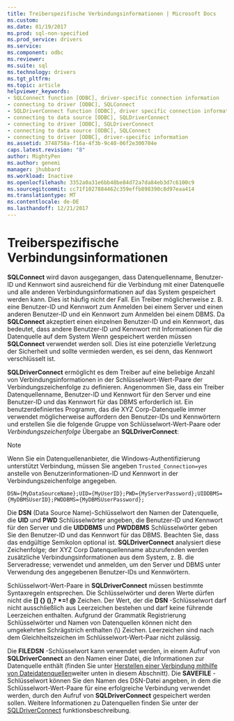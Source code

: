 ```yaml
---
title: Treiberspezifische Verbindungsinformationen | Microsoft Docs
ms.custom: 
ms.date: 01/19/2017
ms.prod: sql-non-specified
ms.prod_service: drivers
ms.service: 
ms.component: odbc
ms.reviewer: 
ms.suite: sql
ms.technology: drivers
ms.tgt_pltfrm: 
ms.topic: article
helpviewer_keywords:
- SQLConnect function [ODBC], driver-specific connection information
- connecting to driver [ODBC], SQLConnect
- SQLDriverConnect function [ODBC], driver specific connection information
- connecting to data source [ODBC], SQLDriverConnect
- connecting to driver [ODBC], SQLDriverConnect
- connecting to data source [ODBC], SQLConnect
- connecting to driver [ODBC], driver-specific information
ms.assetid: 3748758a-f16a-4f3b-9c40-06f2e300704e
caps.latest.revision: "8"
author: MightyPen
ms.author: genemi
manager: jhubbard
ms.workload: Inactive
ms.openlocfilehash: 3352a0a31e6bb48be84d72a7da84eb3d7c6100c9
ms.sourcegitcommit: cc71f1027884462c359effb898390c8d97eaa414
ms.translationtype: MT
ms.contentlocale: de-DE
ms.lasthandoff: 12/21/2017
---
```

# <a name="driver-specific-connection-information"></a>Treiberspezifische Verbindungsinformationen
**SQLConnect** wird davon ausgegangen, dass Datenquellenname, Benutzer-ID und Kennwort sind ausreichend für die Verbindung mit einer Datenquelle und alle anderen Verbindungsinformationen auf das System gespeichert werden kann. Dies ist häufig nicht der Fall. Ein Treiber möglicherweise z. B. eine Benutzer-ID und Kennwort zum Anmelden bei einem Server und einen anderen Benutzer-ID und ein Kennwort zum Anmelden bei einem DBMS. Da **SQLConnect** akzeptiert einen einzelnen Benutzer-ID und ein Kennwort, das bedeutet, dass andere Benutzer-ID und Kennwort mit Informationen für die Datenquelle auf dem System Wenn gespeichert werden müssen **SQLConnect** verwendet werden soll. Dies ist eine potenzielle Verletzung der Sicherheit und sollte vermieden werden, es sei denn, das Kennwort verschlüsselt ist.  
  
 **SQLDriverConnect** ermöglicht es dem Treiber auf eine beliebige Anzahl von Verbindungsinformationen in der Schlüsselwort-Wert-Paare der Verbindungszeichenfolge zu definieren. Angenommen Sie, dass ein Treiber Datenquellenname, Benutzer-ID und Kennwort für den Server und eine Benutzer-ID und das Kennwort für das DBMS erforderlich ist. Ein benutzerdefiniertes Programm, das die XYZ Corp-Datenquelle immer verwendet möglicherweise auffordern den Benutzer-IDs und Kennwörtern und erstellen Sie die folgende Gruppe von Schlüsselwort-Wert-Paare oder *Verbindungszeichenfolge* Übergabe an **SQLDriverConnect**:  
  
> [!NOTE]  
>  Wenn Sie ein Datenquellenanbieter, die Windows-Authentifizierung unterstützt Verbindung, müssen Sie angeben `Trusted_Connection=yes` anstelle von Benutzerinformationen-ID und Kennwort in der Verbindungszeichenfolge angegeben.  
  
```  
DSN={MyDataSourceName};UID={MyUserID};PWD={MyServerPassword};UIDDBMS={MyDBMSUserID};PWDDBMS={MyDBMSUserPassword};  
```  
  
 Die **DSN** (Data Source Name)-Schlüsselwort den Namen der Datenquelle, die **UID** und **PWD** Schlüsselwörter angeben, die Benutzer-ID und Kennwort für den Server und die **UIDDBMS**  und **PWDDBMS** Schlüsselwörter geben Sie den Benutzer-ID und das Kennwort für das DBMS. Beachten Sie, dass das endgültige Semikolon optional ist. **SQLDriverConnect** analysiert diese Zeichenfolge; der XYZ Corp Datenquellenname abzurufenden werden zusätzliche Verbindungsinformationen aus dem System, z. B. die Serveradresse; verwendet und anmelden, um den Server und DBMS unter Verwendung des angegebenen Benutzer-IDs und Kennwörtern.  
  
 Schlüsselwort-Wert-Paare in **SQLDriverConnect** müssen bestimmte Syntaxregeln entsprechen. Die Schlüsselwörter und deren Werte dürfen nicht die **[] {} (),? \*=! @** Zeichen. Der Wert, der die **DSN** -Schlüsselwort darf nicht ausschließlich aus Leerzeichen bestehen und darf keine führende Leerzeichen enthalten. Aufgrund der Grammatik Registrierung Schlüsselwörter und Namen von Datenquellen können nicht den umgekehrten Schrägstrich enthalten (\\) Zeichen. Leerzeichen sind nach dem Gleichheitszeichen im Schlüsselwort-Wert-Paar nicht zulässig.  
  
 Die **FILEDSN** -Schlüsselwort kann verwendet werden, in einem Aufruf von **SQLDriverConnect** an den Namen einer Datei, die Informationen zur Datenquelle enthält (finden Sie unter [Herstellen einer Verbindung mithilfe von Dateidatenquellen](../../../odbc/reference/develop-app/connecting-using-file-data-sources.md)weiter unten in diesem Abschnitt). Die **SAVEFILE** -Schlüsselwort können Sie den Namen des DSN-Datei angeben, in dem die Schlüsselwort-Wert-Paare für eine erfolgreiche Verbindung verwendet werden, durch den Aufruf von **SQLDriverConnect** gespeichert werden sollen. Weitere Informationen zu Datenquellen finden Sie unter der [SQLDriverConnect](../../../odbc/reference/syntax/sqldriverconnect-function.md) funktionsbeschreibung.
